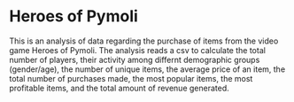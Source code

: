 # Heroes of Pymoli

This is an analysis of data regarding the purchase of items from the video game Heroes of Pymoli. The analysis reads a csv to calculate the total number of players, their activity among differnt demographic groups (gender/age), the number of unique items, the average price of an item, the total number of purchases made, the most popular items, the most profitable items, and the total amount of revenue generated.
